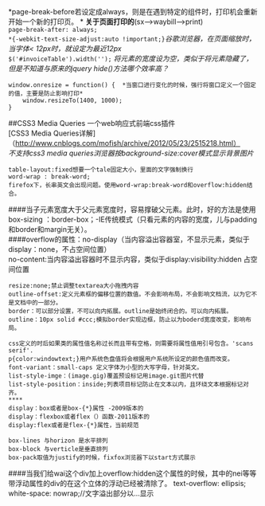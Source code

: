 *page-break-before若设定成always，则是在遇到特定的组件时，打印机会重新开始一个新的打印页。 * **关于页面打印的**(sx-->waybill-->print)  
    `page-break-after: always;`  
    `*{-webkit-text-size-adjust:auto !important;}`*谷歌浏览器，在页面缩放时，当字体< 12px时，就设定为最近12px*  
	`$('#invoiceTable').width('');` *将元素的宽度设为空，类似于将元素隐藏了，但是不知道与原来的jquery hide()方法哪个效率高？*  
	
	window.onresize = function() {  *当窗口进行变化的时候，强行将窗口定义一个固定的值，主要是防止影响打印*
		window.resizeTo(1400, 1000);
	}

##CSS3 Media Queries 一个web响应式前端css插件    
[CSS3 Media Queries详解]（http://www.cnblogs.com/mofish/archive/2012/05/23/2515218.html）  
*不支持css3 media queries浏览器按background-size:cover模式显示背景图片*

	table-layout:fixed想要一个tale固定大小，里面的文字强制换行 
	word-wrap : break-word;
	firefox下，长串英文会出现问题。使用word-wrap:break-word和overflow:hidden结合。

####当子元素宽度大于父元素宽度时，容易撑破父元素。此时，好的方法是使用box-sizing ：border-box；-IE传统模式（只看元素的内容的宽度，儿与padding和border和margin无关）。  
####overflow的属性：no-display（当内容溢出容器室，不显示元素，类似于display：none，不占空间位置）  
				  no-content:当内容溢出容器时不显示内容，类似于display:visibility:hidden 占空间位置
	
	resize:none;禁止调整textarea大小拖拽内容
	outline-offset:定义元素框的偏移位置的数值。不会影响布局，不会影响文档流，以为它不是文档中的一部分。
	border：可以部分设置，不可以向内拓展。outline是始终闭合的。可以向内拓展。
	outline：10px solid #ccc;模拟border实现边框，防止以为boderd宽度改变，影响布局。  
	
	css定义的时后如果类的属性值名称过长而且带有空格，则需要将属性值用引号包含。'scans serif'.
	p{color:windowtext;}用户系统色盘值将会根据用户系统所设定的颜色值而改变。  
	font-variant：small-caps 定义字体为小型的大写字母，针对英文。
	list-style-imge：(image.gig)覆盖预设标记用image.git图片代替
	list-style-position：inside;列表项目标记防止在文本以内，且环绕文本根据标记对齐。  
	****  
	display：box或者是box-{*}属性 -2009版本的
	display：flexbox或者flex（）函数-2011版本的
	display:flex或者是flex-{*}属性，当前规范
	
	box-lines 与horizon 是水平排列
	box-block 与verticle是垂直排列
	box-pack取值为justify的时候，fixfox浏览器下以start方式展示		
	
####当我们给wai这个div加上overflow:hidden这个属性的时候，其中的nei等等带浮动属性的div的在这个立体的浮动已经被清除了。
	text-overflow: ellipsis; white-space: nowrap;//文字溢出部分以...显示
	
	
	
	
	
	
	
	
	
	
	
	
	
	
	
	
	
	
	
	
	
	
	
	
	
	
	
	
	
	
	
	
	
	
	
	
	
	
	
	
	
	
	
	
	
	
	
	
	
	
	
	
	
	
	
	
	
	
	
	
	
	
	
	
	
	
	
	
	
	
	
	
	
	
	
	
	
	
	
	
	
	
	
	
	
	
	
	
	
	
	
	
	
	
	
	
	
	
	
	
	
	
	
	
	
	
	
	
	
	
	
	
	
	
	
	
	
	
	
	
	
	
	
	
	
	
	
	
	
	
	
	
	
	
	
	
	
	
	
	
	
	
	
	
	
	
	
	
	
	
	
	
	
	
	
					